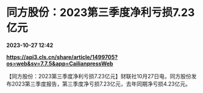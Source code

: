 # 同方股份：2023第三季度净利亏损7.23亿元

**2023-10-27 12:42**

**https://api3.cls.cn/share/article/1499705?os=web&sv=7.7.5&app=CailianpressWeb**

【同方股份：2023第三季度净利亏损7.23亿元】财联社10月27日电，同方股份发布2023第三季度报告，第三季度净亏损7.23亿元，去年同期净亏损4.23亿元。